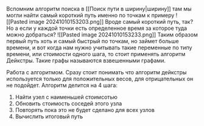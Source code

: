 Вспомним алгоритм поиска в [[Поиск пути в ширину|ширину]] там мы могли найти самый короткий путь именно по точкам к примеру
![[Pasted image 20241010153203.png]]
Вроде самый короткий путь, так? Но а если у каждой точки есть определенное время за которое туда можно добраться?
![[Pasted image 20241010153233.png]]
Таким образом первый путь хоть и самый быстрый по точкам, но займет больше времени, и вот когда нам нужно учитывать такие переменные по типу времени, или стоимости одного шага, то стоит применять алгоритм Дейкстры.
Такие графы называются взвешенными графами.

Работа с алгоритмом.
Сразу стоит понимать что алгоритм дейкстры используется только для положительных весов, для отрицательных он не подойдет.
Алгоритм делится на 4 шага:
1) Найти узел с наименьшей стоимсотью
2) Обновить стоимость соседей этого узла
3) Повторять пока это не будет сделано для всех узлов
4) Вычислить итоговый путь
